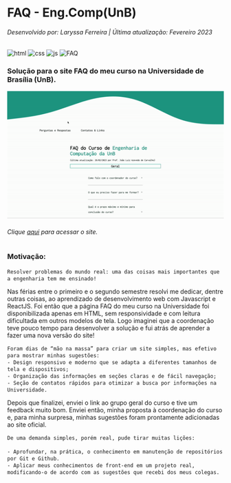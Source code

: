 # FAQ - Eng.Comp(UnB)
###### Desenvolvido por: Laryssa Ferreira | Última atualização: Fevereiro 2023
![html](https://img.shields.io/badge/-HTML-red)
![css](https://img.shields.io/badge/-CSS-blue)
![js](https://img.shields.io/badge/-JS-yellowgreen)
![FAQ](https://img.shields.io/badge/-Simple%20FAQ-green)

### Solução para o site FAQ do meu curso na Universidade de Brasília (UnB). 

![](https://github.com/laryferreira/FAQEngCompUnB/blob/studies/show.gif)

###### Clique [aqui](https://laryferreira.github.io/faqengcomp/index.html) para acessar o site.
#

### Motivação:

    Resolver problemas do mundo real: uma das coisas mais importantes que a engenharia tem me ensinado!

Nas férias entre o primeiro e o segundo semestre resolvi me dedicar, dentre outras coisas, ao aprendizado de desenvolvimento web com Javascript e ReactJS. Foi então que a página FAQ do meu curso na Universidade foi disponibilizada apenas em HTML, sem responsividade e com leitura dificultada em outros modelos de tela. Logo imaginei que a coordenação teve pouco tempo para desenvolver a solução e fui atrás de aprender a fazer uma nova versão do site!

    Foram dias de “mão na massa” para criar um site simples, mas efetivo para mostrar minhas sugestões:
    - Design responsivo e moderno que se adapta a diferentes tamanhos de tela e dispositivos;
    - Organização das informações em seções claras e de fácil navegação;
    - Seção de contatos rápidos para otimizar a busca por informações na Universidade.
    
Depois que finalizei, enviei o link ao grupo geral do curso e tive um feedback muito bom.
Enviei então, minha proposta à coordenação do curso e, para minha surpresa, minhas sugestões foram prontamente adicionadas ao site oficial.

    De uma demanda simples, porém real, pude tirar muitas lições:

    - Aprofundar, na prática, o conhecimento em manutenção de repositórios por Git e Github.
    - Aplicar meus conhecimentos de front-end em um projeto real, modificando-o de acordo com as sugestões que recebi dos meus colegas.
